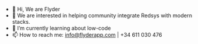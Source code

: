 - 👋 Hi, We are Flyder
- 👀 We are interested in helping community integrate Redsys with modern stacks.
- 🌱 I’m currently learning about low-code
- 📫 How to reach me: info@flyderapp.com | +34 611 030 476

<!---
flyderapp/flyderapp is a ✨ special ✨ repository because its `README.md` (this file) appears on your GitHub profile.
You can click the Preview link to take a look at your changes.
--->
